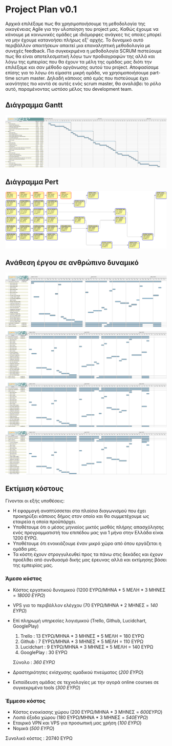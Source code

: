 # Project Plan v0.1

Αρχικά επιλέξαμε πως θα χρησιμοποιήσουμε τη μεθοδολογία της οικογένειας Agile για την υλοποίηση του project μας. Καθώς έχουμε να κάνουμε με κοινωνικές ομάδες με ιδιόμορφες ανάγκες τις οποίες μπορεί να μην έχουμε κατανοήσει πλήρως εξ' αρχής. Το δυναμικό αυτό περιβάλλον απαιτήσεων απαιτεί μια επαναληπτική μεθοδολογία με συνεχές feedback. Πιο συγκεκριμένα η μεθοδολογία SCRUM πιστεύουμε πως θα είναι αποτελεσματική λόγω των προδιαγραφών της αλλά και λόγω της εμπειρίας που θα έχουν τα μέλη της ομάδας μας διότι την επιλέξαμε και σαν μέθοδο οργάνωσης αυτού του project.
Αποφασίσαμε επίσης για το λόγω ότι είμαστε μικρή ομάδα, να χρησιμοποιήσουμε part-time scrum master. Δηλαδή κάποιος από εμάς που πιστεύουμε έχει ικανότητες πιο κοντά σε αυτές ενός scrum master, θα αναλάβει το ρόλο αυτό, παραμένοντας ωστόσο μέλος του development team.

## Διάγραμμα Gantt
![Gantt chart](images/Project-plan-gantt-chart.png)

## Διάγραμμα Pert
![Pert chart](images/Project-plan-pertt-chart.png)

## Ανάθεση έργου σε ανθρώπινο δυναμικό
![Gantt chart](images/Project-plan-user-1.png)
![Gantt chart](images/Project-plan-user-2.png)
![Gantt chart](images/Project-plan-user-3.png)
![Gantt chart](images/Project-plan-user-4.png)


## Εκτίμιση κόστους
Γίνονται οι εξής υποθέσεις:
* Η εφαρμογή αναπτύσσεται στα πλαίσια διαγωνισμού που έχει προκηρύξει κάποιος δήμος στον οποίο και θα συμμετέχουμε ως εταιρεία η οποία προϋπάρχει.
* Υποθέτουμε ότι ο μέσος μηνιαίος μικτός μισθός πλήρης απασχόλησης ενός προγραμματιστή του επιπέδου μας για 1 μήνα στην Ελλάδα είναι 1200 ΕΥΡΩ.
* Υποθέτουμε ότι ενοικιάζουμε έναν μικρό χώρο από όπου εργάζεται η ομάδα μας.
* Τα κόστη έχουν στρογγυλευθεί προς τα πάνω στις δεκάδες και έχουν προέλθει από συνδυασμό δικής μας έρευνας αλλά και εκτίμησης βάσει της εμπειρίας μας.

### Άμεσο κόστος
* Κόστος εργατικού δυναμικού (1200 ΕΥΡΩ/ΜΗΝΑ * 5 ΜΕΛΗ * 3 ΜΗΝΕΣ = *18000 ΕΥΡΩ*)
* VPS για το περιβάλλον ελέγχου (70 ΕΥΡΩ/ΜΗΝΑ * 2 ΜΗΝΕΣ = *140 ΕΥΡΩ*)
* Επί πληρωμή υπηρεσίες λογισμικού (Trello, Github, Lucidchart, GooglePlay)
    1. Trello : 13 ΕΥΡΩ/ΜΗΝΑ * 3 ΜΗΝΕΣ * 5 ΜΕΛΗ = 180 ΕΥΡΩ
    2. Github : 7 ΕΥΡΩ/ΜΗΝΑ * 3 ΜΗΝΕΣ * 5 ΜΕΛΗ = 110 ΕΥΡΩ
    3. Lucidchart : 9 ΕΥΡΩ/ΜΗΝΑ * 3 ΜΗΝΕΣ * 5 ΜΕΛΗ = 140 ΕΥΡΩ
    4. GooglePlay : 30 ΕΥΡΩ

    Σύνολο : *360 ΕΥΡΩ*
* Δραστηριότητες ενίσχυσης ομαδικού πνεύματος (*200 ΕΥΡΩ*)
* Εκπαίδευση ομάδας σε τεχνολογίες με την αγορά online courses σε συγκεκριμένα tools (*300 ΕΥΡΩ*)

### Έμμεσο κόστος
* Κόστος ενοικίασης χώρου (200 ΕΥΡΩ/ΜΗΝΑ * 3 ΜΗΝΕΣ = *600ΕΥΡΩ*)
* Λοιπά έξοδα χώρου (180 ΕΥΡΩ/ΜΗΝΑ * 3 ΜΗΝΕΣ = *540ΕΥΡΩ*)
* Εταιρικό VPN και VPS για προσωπική μας χρήση (*100 ΕΥΡΩ*)
* Νομικά (*500 ΕΥΡΩ*)


Συνολικό κόστος : 20740 ΕΥΡΩ